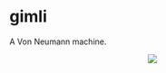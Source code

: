 # gimli
A Von Neumann machine.

<p align="center">
  <img src="https://raw.githubusercontent.com/geohot/tinygrad/master/docs/logo.png">
</p>
